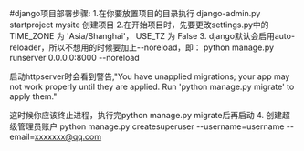 #django项目部署步骤:
1.在你要放置项目的目录执行  django-admin.py startproject mysite 创建项目
2.在开始项目时，先要更改settings.py中的  TIME_ZONE 为 'Asia/Shanghai'，
USE_TZ 为 False
3. django默认会启用auto-reloader，所以不想用的时候要加上--noreload，即：
python manage.py runserver 0.0.0.0:8000 --noreload

启动httpserver时会看到警告,"You have unapplied migrations; your app may not work properly until they are applied.
Run 'python manage.py migrate' to apply them."

这时候你应该终止进程，执行完python manage.py migrate后再启动
4. 创建超级管理员账户
python manage.py createsuperuser --username=username --email=xxxxxxx@qq.com
